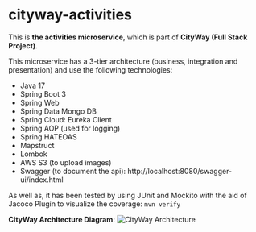 # cityway-activities

This is **the activities microservice**, which is part of **CityWay (Full Stack Project)**.

This microservice has a 3-tier architecture (business, integration and presentation) and use the following technologies:

- Java 17
- Spring Boot 3
- Spring Web
- Spring Data Mongo DB
- Spring Cloud: Eureka Client
- Spring AOP (used for logging)
- Spring HATEOAS
- Mapstruct
- Lombok
- AWS S3 (to upload images)
- Swagger (to document the api): [](http://localhost:8080/swagger-ui/index.html)http://localhost:8080/swagger-ui/index.html

As well as, it has been tested by using JUnit and Mockito with the aid of Jacoco Plugin to
visualize the coverage: ```mvn verify```

**CityWay Architecture Diagram**:
![CityWay Architecture](https://github.com/user-attachments/assets/e36394d7-eee4-4cd8-a6b1-5b6c7dcca552)
